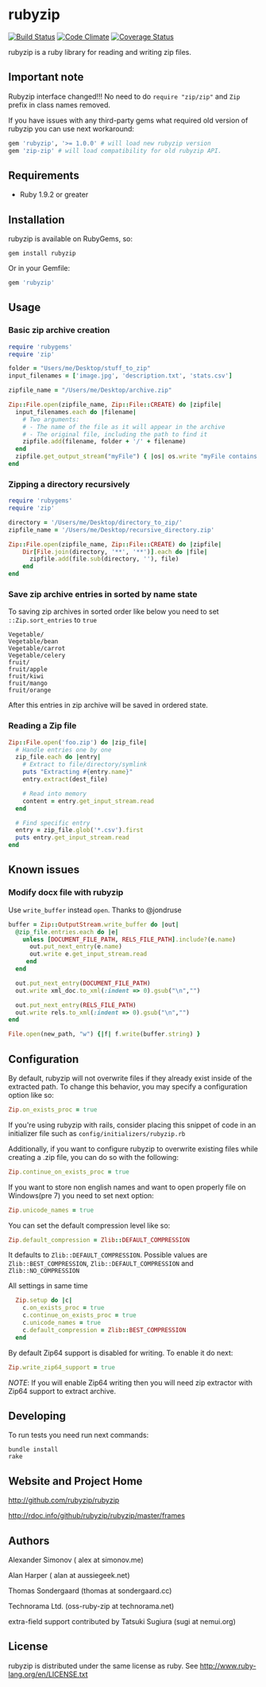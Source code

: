 # rubyzip
[![Build Status](https://secure.travis-ci.org/rubyzip/rubyzip.png)](http://travis-ci.org/jphastings/rubyzip)
[![Code Climate](https://codeclimate.com/github/rubyzip/rubyzip.png)](https://codeclimate.com/github/jphastings/rubyzip)
[![Coverage Status](https://coveralls.io/repos/rubyzip/rubyzip/badge.png?branch=master)](https://coveralls.io/r/jphastings/rubyzip?branch=master)

rubyzip is a ruby library for reading and writing zip files.

## Important note

Rubyzip interface changed!!! No need to do `require "zip/zip"` and `Zip` prefix in class names removed.

If you have issues with any third-party gems what required old version of rubyzip you can use next workaround:

```ruby
gem 'rubyzip', '>= 1.0.0' # will load new rubyzip version
gem 'zip-zip' # will load compatibility for old rubyzip API.
```

## Requirements

* Ruby 1.9.2 or greater

## Installation
rubyzip is available on RubyGems, so:

```
gem install rubyzip
```

Or in your Gemfile:

```ruby
gem 'rubyzip'
```

## Usage

### Basic zip archive creation

```ruby
require 'rubygems'
require 'zip'

folder = "Users/me/Desktop/stuff_to_zip"
input_filenames = ['image.jpg', 'description.txt', 'stats.csv']

zipfile_name = "/Users/me/Desktop/archive.zip"

Zip::File.open(zipfile_name, Zip::File::CREATE) do |zipfile|
  input_filenames.each do |filename|
    # Two arguments:
    # - The name of the file as it will appear in the archive
    # - The original file, including the path to find it
    zipfile.add(filename, folder + '/' + filename)
  end
  zipfile.get_output_stream("myFile") { |os| os.write "myFile contains just this" }
end
```

### Zipping a directory recursively

```ruby
require 'rubygems'
require 'zip'

directory = '/Users/me/Desktop/directory_to_zip/'
zipfile_name = '/Users/me/Desktop/recursive_directory.zip'

Zip::File.open(zipfile_name, Zip::File::CREATE) do |zipfile|
	Dir[File.join(directory, '**', '**')].each do |file|
	  zipfile.add(file.sub(directory, ''), file)
	end
end
```

### Save zip archive entries in sorted by name state

To saving zip archives in sorted order like below you need to set `::Zip.sort_entries` to `true`

```
Vegetable/
Vegetable/bean
Vegetable/carrot
Vegetable/celery
fruit/
fruit/apple
fruit/kiwi
fruit/mango
fruit/orange
```

After this entries in zip archive will be saved in ordered state.

### Reading a Zip file

```ruby
Zip::File.open('foo.zip') do |zip_file|
  # Handle entries one by one
  zip_file.each do |entry|
    # Extract to file/directory/symlink
    puts "Extracting #{entry.name}"
    entry.extract(dest_file)

    # Read into memory
    content = entry.get_input_stream.read
  end

  # Find specific entry
  entry = zip_file.glob('*.csv').first
  puts entry.get_input_stream.read
end
```

## Known issues

### Modify docx file with rubyzip

Use `write_buffer` instead `open`. Thanks to @jondruse

```ruby
buffer = Zip::OutputStream.write_buffer do |out|
  @zip_file.entries.each do |e|
    unless [DOCUMENT_FILE_PATH, RELS_FILE_PATH].include?(e.name)
      out.put_next_entry(e.name)
      out.write e.get_input_stream.read
     end
  end

  out.put_next_entry(DOCUMENT_FILE_PATH)
  out.write xml_doc.to_xml(:indent => 0).gsub("\n","")

  out.put_next_entry(RELS_FILE_PATH)
  out.write rels.to_xml(:indent => 0).gsub("\n","")
end

File.open(new_path, "w") {|f| f.write(buffer.string) }
```

## Configuration

By default, rubyzip will not overwrite files if they already exist inside of the extracted path.  To change this behavior, you may specify a configuration option like so:

```ruby
Zip.on_exists_proc = true
```

If you're using rubyzip with rails, consider placing this snippet of code in an initializer file such as `config/initializers/rubyzip.rb`

Additionally, if you want to configure rubyzip to overwrite existing files while creating a .zip file, you can do so with the following:

```ruby
Zip.continue_on_exists_proc = true
```

If you want to store non english names and want to open properly file on Windows(pre 7) you need to set next option:

```ruby
Zip.unicode_names = true
```

You can set the default compression level like so:

```ruby
Zip.default_compression = Zlib::DEFAULT_COMPRESSION
```

It defaults to `Zlib::DEFAULT_COMPRESSION`. Possible values are `Zlib::BEST_COMPRESSION`, `Zlib::DEFAULT_COMPRESSION` and `Zlib::NO_COMPRESSION`

All settings in same time

```ruby
  Zip.setup do |c|
    c.on_exists_proc = true
    c.continue_on_exists_proc = true
    c.unicode_names = true
    c.default_compression = Zlib::BEST_COMPRESSION
  end
```

By default Zip64 support is disabled for writing. To enable it do next:

```ruby
Zip.write_zip64_support = true
```

_NOTE_: If you will enable Zip64 writing then you will need zip extractor with Zip64 support to extract archive.

## Developing

To run tests you need run next commands:

```
bundle install
rake
```

## Website and Project Home

http://github.com/rubyzip/rubyzip

http://rdoc.info/github/rubyzip/rubyzip/master/frames

## Authors

Alexander Simonov ( alex at simonov.me)

Alan Harper ( alan at aussiegeek.net)

Thomas Sondergaard (thomas at sondergaard.cc)

Technorama Ltd. (oss-ruby-zip at technorama.net)

extra-field support contributed by Tatsuki Sugiura (sugi at nemui.org)

## License

rubyzip is distributed under the same license as ruby. See
http://www.ruby-lang.org/en/LICENSE.txt
